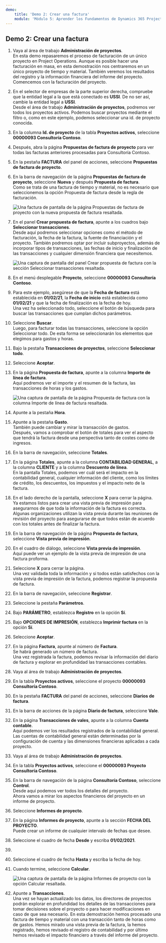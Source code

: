 ```yaml
---
demo:
    title: 'Demo 2: Crear una factura'
    module: 'Módulo 5: Aprender los Fundamentos de Dynamics 365 Project Operations'
---
```


## Demo 2: Crear una factura

1. Vaya al área de trabajo **Administración de proyectos**.  
    En esta demo repasaremos el proceso de facturación de un único proyecto en Project Operations. Aunque es posible hacer una facturación en masa, en esta demostración nos centraremos en un único proyecto de tiempo y material. También veremos los resultados del registro y la información financiera del informe del proyecto. Comencemos con la facturación del proyecto. 

1. En el selector de empresas de la parte superior derecha, compruebe que la entidad legal a la que está conectado es **USSI**. De no ser así, cambie la entidad legal a **USSI**.  
    Desde el área de trabajo **Administración de proyectos**, podremos ver todos los proyectos activos. Podemos buscar proyectos mediante el filtro o, como en este ejemplo, podemos seleccionar una id. de proyecto conocida. 

1. En la columna **Id. de proyecto** de la tabla **Proyectos activos**, seleccione **00000093 Consultoría Contoso**.  

1. Después, abra la página **Propuestas de factura de proyecto** para ver todas las facturas anteriores procesadas para Consultoría Contoso. 

1. En la pestaña **FACTURA** del panel de acciones, seleccione **Propuestas de factura de proyecto**. 

1. En la barra de navegación de la página **Propuestas de factura de proyecto**, seleccione **Nueva** y después **Propuesta de factura**.  
    Como se trata de una factura de tiempo y material, no es necesario que seleccionemos la opción Propuesta de factura desde la regla de facturación. 

    ![Una factura de pantalla de la página Propuestas de factura de proyecto con la nueva propuesta de factura resaltada.](./media/projops_invoice_1_new_invoice_proposal.png)

1. En el panel **Crear propuesta de factura**, apunte a los cuadros bajo **Seleccionar transacciones**.  
    Desde aquí podremos seleccionar opciones como el método de facturación, la fecha de la factura, la fuente de financiación y el proyecto. También podremos optar por incluir subproyectos, además de incorporar tipos de transacciones, las fechas de inicio y finalización de las transacciones y cualquier dimensión financiera que necesitemos. 

    ![Una captura de pantalla del panel Crear propuesta de factura con la sección Seleccionar transacciones resaltada.](./media/projops_invoice_2_select_transactions.png)

1. En el menú desplegable **Proyecto**, seleccione **00000093 Consultoría Contoso**. 

1. Para este ejemplo, asegúrese de que la **Fecha de factura** está establecida en **01/02/21**, la **Fecha de inicio** está establecida como **01/02/21** y que la fecha de finalización es la fecha de hoy.  
    Una vez ha seleccionado todo, seleccione el botón de búsqueda para buscar las transacciones que cumplan dichos parámetros.

1. Seleccione **Buscar**.  
    Luego, para facturar todas las transacciones, seleccione la opción Seleccionar todo. De esta forma se seleccionarán los elementos que elegimos para gastos y horas.

1. Bajo la pestaña **Transacciones de proyectos**, seleccione **Seleccionar todo**.

1. Seleccione **Aceptar**. 

1. En la página **Propuesta de factura**, apunte a la columna **Importe de línea de factura**.  
    Aquí podremos ver el importe y el resumen de la factura, las transacciones de horas y los gastos.

    ![Una captura de pantalla de la página Propuesta de factura con la columna Importe de línea de factura resaltada.](./media/projops_invoice_3_invoice_line_amount_column.png)

1. Apunte a la pestaña **Hora**. 

1. Apunte a la pestaña **Gasto**.  
    También puede cambiar y mirar la transacción de gastos.  
Después, vamos a comprobar el botón de totales para ver el aspecto que tendrá la factura desde una perspectiva tanto de costes como de ingresos.

1. En la barra de navegación, seleccione **Totales**.

1. En la página **Totales**, apunte a la columna **CONTABILIDAD GENERAL**, a la columna **CLIENTE** y a la columna **Descuento de línea**.  
    En la pantalla Totales, podemos ver cuál será el impacto en la contabilidad general, cualquier información del cliente, como los límites de crédito, los descuentos, los impuestos y el impacto neto de la factura. 

1. En el lado derecho de la pantalla, seleccione **X** para cerrar la página.  
    Ya estamos listos para crear una vista previa de impresión para asegurarnos de que toda la información de la factura es correcta. Algunas organizaciones utilizan la vista previa durante las reuniones de revisión del proyecto para asegurarse de que todos están de acuerdo con los totales antes de finalizar la factura. 

1. En la barra de navegación de la página **Propuesta de factura**, seleccione **Vista previa de impresión**. 

1. En el cuadro de diálogo, seleccione **Vista previa de impresión**.  
    Aquí puede ver un ejemplo de la vista previa de impresión de una factura proforma. 

1. Seleccione **X** para cerrar la página.  
    Una vez validada toda la información y si todos están satisfechos con la vista previa de impresión de la factura, podemos registrar la propuesta de factura.

1. En la barra de navegación, seleccione **Registrar**.

1. Seleccione la pestaña **Parámetros**.

1. Bajo **PARÁMETRO**, establezca **Registro** en la opción **Sí**.

1. Bajo **OPCIONES DE IMPRESIÓN**, establezca **Imprimir factura** en la opción **Sí**.

1. Seleccione **Aceptar**.

1. En la página **Factura**, apunte al número de **Factura**.  
    Se habrá generado un número de factura.  
    Una vez registrada la factura, podemos revisar la información del diario de factura y explorar en profundidad las transacciones contables.

1. Vaya al área de trabajo **Administración de proyectos**.

1. En la tabla **Proyectos activos**, seleccione el proyecto **00000093** **Consultoría Contoso**.

1. En la pestaña **FACTURA** del panel de acciones, seleccione **Diarios de factura**.

1. En la barra de acciones de la página **Diario de factura**, seleccione **Vale**.

1. En la página **Transacciones de vales**, apunte a la columna **Cuenta contable**.  
    Aquí podemos ver los resultados registrados de la contabilidad general. Las cuentas de contabilidad general están determinadas por la configuración de cuenta y las dimensiones financieras aplicadas a cada proyecto.

1. Vaya al área de trabajo **Administración de proyectos**. 

1. En la tabla **Proyectos activos**, seleccione el **00000093 Proyecto Consultoría Contoso**.

1. En la barra de navegación de la página **Consultoría Contoso**, seleccione **Control**.  
    Desde aquí podemos ver todos los detalles del proyecto.  
    Ahora vamos a mirar los aspectos financieros del proyecto en un informe de proyecto.

1. Seleccione **Informes de proyecto**.

1. En la página **Informes de proyecto**, apunte a la sección **FECHA DEL PROYECTO**.  
Puede crear un informe de cualquier intervalo de fechas que desee.

1. Seleccione el cuadro de fecha **Desde** y escriba **01/02/2021**.
1. 
1. Seleccione el cuadro de fecha **Hasta** y escriba la fecha de hoy.

1. Cuando termine, seleccione **Calcular**.

    ![Una captura de pantalla de la página Informes de proyecto con la opción Calcular resaltada.](./media/projops_invoice_4_calculate.png)

1. Apunte a **Transacciones**.  
    Una vez se hayan actualizado los datos, los directores de proyectos podrán explorar en profundidad los detalles de las transacciones para tomar decisiones sobre el proyecto o para hacer modificaciones en caso de que sea necesario. En esta demostración hemos procesado una factura de tiempo y material con una transacción tanto de horas como de gastos. Hemos mirado una vista previa de la factura, la hemos registrado, hemos revisado el registro de contabilidad y por último hemos revisado el impacto financiero a través del informe del proyecto.
